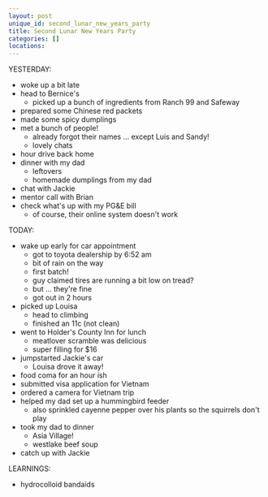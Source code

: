 ```yaml
---
layout: post
unique_id: second_lunar_new_years_party
title: Second Lunar New Years Party
categories: []
locations: 
---
```


YESTERDAY:
* woke up a bit late
* head to Bernice's
  * picked up a bunch of ingredients from Ranch 99 and Safeway
* prepared some Chinese red packets
* made some spicy dumplings
* met a bunch of people!
  * already forgot their names ... except Luis and Sandy!
  * lovely chats
* hour drive back home
* dinner with my dad
  * leftovers
  * homemade dumplings from my dad
* chat with Jackie
* mentor call with Brian
* check what's up with my PG&E bill
  * of course, their online system doesn't work

TODAY:
* wake up early for car appointment
  * got to toyota dealership by 6:52 am
  * bit of rain on the way
  * first batch!
  * guy claimed tires are running a bit low on tread?
  * but ... they're fine
  * got out in 2 hours
* picked up Louisa
  * head to climbing
  * finished an 11c (not clean)
* went to Holder's County Inn for lunch
  * meatlover scramble was delicious
  * super filling for $16
* jumpstarted Jackie's car
  * Louisa drove it away!
* food coma for an hour ish
* submitted visa application for Vietnam
* ordered a camera for Vietnam trip
* helped my dad set up a hummingbird feeder
  * also sprinkled cayenne pepper over his plants so the squirrels don't play
* took my dad to dinner
  * Asia Village!
  * westlake beef soup
* catch up with Jackie

LEARNINGS:
* hydrocolloid bandaids
